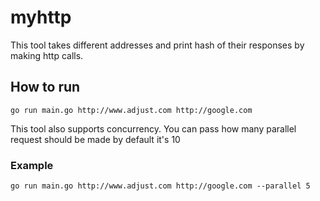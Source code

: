 # myhttp

This tool takes different addresses and print hash of their responses by making http calls.


## How to run

```go run main.go http://www.adjust.com http://google.com```

This tool also supports concurrency. You can pass how many parallel request should be made by default it's 10

### Example
```go run main.go http://www.adjust.com http://google.com --parallel 5```





